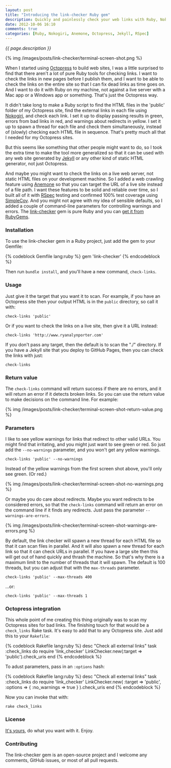 ```yaml
---
layout: post
title: "Introducing the link-checker Ruby gem"
description: Quickly and painlessly check your web links with Ruby, Nokogiri and Anemone
date: 2012-10-06 16:10
comments: true
categories: [Ruby, Nokogiri, Anemone, Octopress, Jekyll, RSpec]
---
```


_{{ page.description }}_

{% img /images/posts/link-checker/terminal-screen-shot.png %}

When I started using [Octopress](http://octopress.org) to build web sites, I was a little surprised to find that there aren't a lot of pure Ruby tools for checking links.  I want to check the links in new pages before I publish them, and I want to be able to check the links on the entire site so that I can fix dead links as time goes on.  And I want to do it with Ruby on my machine, not against a live server with a Mac app or a Windows app or something.  That's just the Octopress way.

It didn't take long to make a Ruby script to find the HTML files in the 'public' folder of my Octopress site, find the external links in each file using [Nokogiri](http://nokogiri.org), and check each link.  I set it up to display passing results in green, errors from bad links in red, and warnings about redirects in yellow.  I set it up to spawn a thread for each file and check them simultaneously, instead of (slowly) checking each HTML file in sequence.  That's pretty much all that I needed for my Octopress sites.

But this seems like something that other people might want to do, so I took the extra time to make the tool more generalized so that it can be used with any web site generated by [Jekyll](https://github.com/mojombo/jekyll) or any other kind of static HTML generator, not just Octopress.

And maybe you might want to check the links on a live web server, not static HTML files on your development machine.  So I added a web crawling feature using [Anemone](http://anemone.rubyforge.org) so that you can target the URL of a live site instead of a file path.  I want these features to be solid and reliable over time, so I built all of it with [RSpec](http://rspec.info) testing and confirmed 100% test coverage using [SimpleCov](https://github.com/colszowka/simplecov).  And you might not agree with my idea of sensible defaults, so I added a couple of command-line parameters for controlling warnings and errors.  The [link-checker](https://github.com/endymion/link-checker) gem is pure Ruby and you can [get it from RubyGems](https://rubygems.org/gems/link-checker).

### Installation

To use the link-checker gem in a Ruby project, just add the gem to your Gemfile:

{% codeblock Gemfile lang:ruby %}
gem 'link-checker'
{% endcodeblock %}

Then run ```bundle install```, and you'll have a new command, ```check-links```.

### Usage

Just give it the target that you want it to scan.  For example, if you have an Octopress site then your output HTML is in the ```public``` directory, so call it with:

    check-links 'public'

Or if you want to check the links on a live site, then give it a URL instead:

    check-links 'http://www.ryanalynporter.com'

If you don't pass any target, then the default is to scan the "./" directory.  If you have a Jekyll site that you deploy to GitHub Pages, then you can check the links with just:

    check-links

### Return value

The ```check-links``` command will return success if there are no errors, and it will return an error if it detects broken links.  So you can use the return value to make decisions on the command line.  For example:

{% img /images/posts/link-checker/terminal-screen-shot-return-value.png %}

### Parameters

I like to see yellow warnings for links that redirect to other valid URLs.  You might find that irritating, and you might just want to see green or red.  So just add the ```--no-warnings``` parameter, and you won't get any yellow warnings.

    check-links 'public' --no-warnings

Instead of the yellow warnings from the first screen shot above, you'll only see green.  (Or red.)

{% img /images/posts/link-checker/terminal-screen-shot-no-warnings.png %}

Or maybe you do care about redirects.  Maybe you want redirects to be considered errors, so that the ```check-links``` command will return an error on the command line if it finds any redirects.  Just pass the parameter ```--warnings-are-errors```.

{% img /images/posts/link-checker/terminal-screen-shot-warnings-are-errors.png %}

By default, the link checker will spawn a new thread for each HTML file so that it can scan files in parallel.  And it will also spawn a new thread for each link so that it can check URLs in parallel.  If you have a large site then this will get out of hand quickly and thrash the machine.  So that's why there is a maximum limit to the number of threads that it will spawn.  The default is 100 threads, but you can adjust that with the ```max-threads``` parameter.

    check-links 'public' --max-threads 400

...or:

    check-links 'public' --max-threads 1

### Octopress integration

This whole point of me creating this thing originally was to scan my Octopress sites for bad links.  The finishing touch for that would be a ```check_links``` Rake task.  It's easy to add that to any Octopress site.  Just add this to your ```Rakefile```:

{% codeblock Rakefile lang:ruby %}
desc "Check all external links"
task :check_links do
  require 'link_checker'
  LinkChecker.new(:target => 'public').check_uris
end
{% endcodeblock %}

To adust parameters, pass in an ```:options``` hash:

{% codeblock Rakefile lang:ruby %}
desc "Check all external links"
task :check_links do
  require 'link_checker'
  LinkChecker.new(
    :target => 'public',
    :options => { :no_warnings => true }
  ).check_uris
end
{% endcodeblock %}

Now you can invoke that with:

    rake check_links

### License

[It's yours](https://github.com/endymion/link-checker/blob/master/LICENSE.txt), do what you want with it.  Enjoy.

### Contributing

The link-checker gem is an open-source project and I welcome any comments, GitHub issues, or most of all pull requests.
